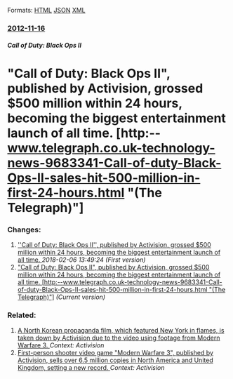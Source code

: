 
Formats: [HTML](/news/2012/11/16/call-of-duty-black-ops-ii-published-by-activision-grossed-500-million-within-24-hours-becoming-the-biggest-entertainment-launch-of-al.html)  [JSON](/news/2012/11/16/call-of-duty-black-ops-ii-published-by-activision-grossed-500-million-within-24-hours-becoming-the-biggest-entertainment-launch-of-al.json)  [XML](/news/2012/11/16/call-of-duty-black-ops-ii-published-by-activision-grossed-500-million-within-24-hours-becoming-the-biggest-entertainment-launch-of-al.xml)  

### [2012-11-16](/news/2012/11/16/index.md)

##### Call of Duty: Black Ops II
# "Call of Duty: Black Ops II", published by Activision, grossed $500 million within 24 hours, becoming the biggest entertainment launch of all time. [http:--www.telegraph.co.uk-technology-news-9683341-Call-of-duty-Black-Ops-II-sales-hit-500-million-in-first-24-hours.html "(The Telegraph)"]




### Changes:

1. [''Call of Duty: Black Ops II'', published by Activision, grossed $500 million within 24 hours, becoming the biggest entertainment launch of all time. ](/news/2012/11/16/call-of-duty-black-ops-ii-published-by-activision-grossed-500-million-within-24-hours-becoming-the-biggest-entertainment-launch-of.md) _2018-02-06 13:49:24 (First version)_
1. ["Call of Duty: Black Ops II", published by Activision, grossed $500 million within 24 hours, becoming the biggest entertainment launch of all time. [http:--www.telegraph.co.uk-technology-news-9683341-Call-of-duty-Black-Ops-II-sales-hit-500-million-in-first-24-hours.html "(The Telegraph)"]](/news/2012/11/16/call-of-duty-black-ops-ii-published-by-activision-grossed-500-million-within-24-hours-becoming-the-biggest-entertainment-launch-of-al.md) _(Current version)_

### Related:

1. [A North Korean propaganda film, which featured New York in flames, is taken down by Activision due to the video using footage from Modern Warfare 3. ](/news/2013/02/5/a-north-korean-propaganda-film-which-featured-new-york-in-flames-is-taken-down-by-activision-due-to-the-video-using-footage-from-modern-wa.md) _Context: Activision_
2. [First-person shooter video game "Modern Warfare 3", published by Activision, sells over 6.5 million copies in North America and United Kingdom, setting a new record. ](/news/2011/11/11/first-person-shooter-video-game-modern-warfare-3-published-by-activision-sells-over-6-5-million-copies-in-north-america-and-united-kingd.md) _Context: Activision_
